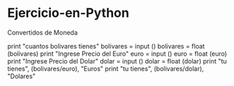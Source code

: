 Ejercicio-en-Python
===================

Convertidos de Moneda

print "cuantos bolivares tienes"
bolivares = input ()
bolivares = float (bolivares)
print "Ingrese Precio del Euro"
euro = input ()
euro = float (euro)
print "Ingrese Precio del Dolar"
dolar = input ()
dolar = float (dolar)
print "tu tienes", (bolivares/euro), "Euros"
print "tu tienes", (bolivares/dolar), "Dolares"

